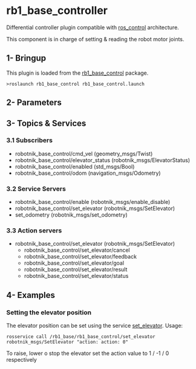 # rb1_base_controller

Differential controller plugin compatible with [ros_control](http://wiki.ros.org/ros_control) architecture.

This component is in charge of setting & reading the robot motor joints.

## 1- Bringup

This plugin is loaded from the [rb1_base_control](/rb1_base_control) package.

```
>roslaunch rb1_base_control rb1_base_control.launch
```

## 2- Parameters

## 3- Topics & Services

### 3.1 Subscribers

 * robotnik_base_control/cmd_vel (geometry_msgs/Twist)
 * robotnik_base_control/elevator_status (robotnik_msgs/ElevatorStatus)
 * robotnik_base_control/enabled (std_msgs/Bool)
 * robotnik_base_control/odom (navigation_msgs/Odometry)

### 3.2 Service Servers

 * robotnik_base_control/enable (robotnik_msgs/enable_disable)
 * robotnik_base_control/set_elevator (robotnik_msgs/SetElevator)
 * set_odometry (robotnik_msgs/set_odometry)

### 3.3 Action servers

 * robotnik_base_control/set_elevator (robotnik_msgs/SetElevator)
   * robotnik_base_control/set_elevator/cancel
   * robotnik_base_control/set_elevator/feedback
   * robotnik_base_control/set_elevator/goal
   * robotnik_base_control/set_elevator/result
   * robotnik_base_control/set_elevator/status

## 4- Examples

### Setting the elevator position

The elevator position can be set using the service [set_elevator](https://github.com/RobotnikAutomation/robotnik_msgs/blob/master/srv/SetElevator.srv). Usage: 
```
rosservice call /rb1_base/rb1_base_control/set_elevator robotnik_msgs/SetElevator "action: action: 0"
```
To raise, lower o stop the elevator set the action value to 1 / -1 / 0  respectively
